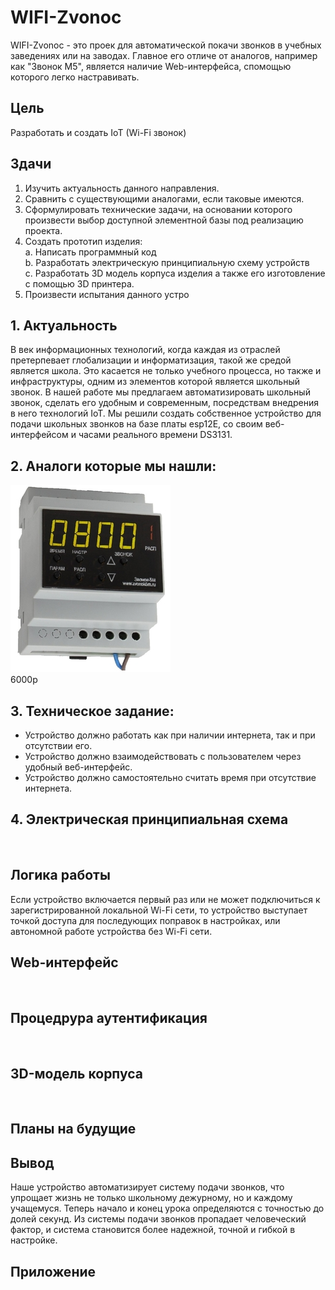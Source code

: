 # WIFI-Zvonoc
WIFI-Zvonoc - это проек для автоматической покачи звонков в учебных заведениях или на заводах. Главное его отличе от аналогов, например как "Звонок М5", является наличие Web-интерфейса, спомощью которого легко настравивать.
## Цель
Разработать и создать IoT (Wi-Fi звонок)
## Здачи
1. Изучить актуальность данного направления.
2. Сравнить с существующими аналогами, если таковые имеются.
3. Сформулировать технические задачи, на основании которого произвести выбор доступной элементной базы под реализацию проекта.
4. Создать прототип изделия:  
  a. Написать программный код  
  b. Разработать электрическую принципиальную схему устройств  
  c. Разработать 3D модель корпуса изделия а также  его изготовление с помощью 3D принтера.
6. Произвести испытания данного устро
## 1.   Актуальность 
В век информационных технологий, когда каждая из отраслей претерпевает глобализации и информатизация, такой же средой является школа. Это касается не только учебного процесса, но также и инфраструктуры, одним из элементов которой является школьный звонок. В нашей работе мы предлагаем автоматизировать школьный звонок, сделать его удобным и современным, посредствам внедрения в него технологий IoT. Мы решили создать собственное устройство для подачи школьных звонков на базе платы еsp12E, со своим веб-интерфейсом и часами реального времени DS3131.
## 2. Аналоги которые мы нашли:
![звонокМ5](Картинки/zm5.jpg)  
6000р
## 3. Техническое задание:
* Устройство должно работать как при наличии интернета, так и при отсутствии его.
* Устройство  должно взаимодействовать с пользователем через удобный веб-интерфейс.
* Устройство должно самостоятельно считать время при отсутствие интернета.  
## 4. Электрическая принципиальная схема
![]()
## Логика работы 
Если устройство включается первый раз или не может подключиться к зарегистрированной локальной Wi-Fi сети, то устройство выступает точкой доступа для последующих поправок в настройках, или автономной работе устройства без Wi-Fi сети.
## Web-интерфейс
![]()
## Процедрура аутентификация
![]()
## 3D-модель корпуса
![]()
## Планы на будущие

## Вывод
Наше устройство автоматизирует систему подачи звонков, что упрощает жизнь не только школьному дежурному, но и каждому учащемуся. Теперь начало и конец урока определяются с точностью до долей секунд. Из системы подачи звонков пропадает человеческий фактор, и система становится более надежной, точной и гибкой в настройке. 
## Приложение
![]()
